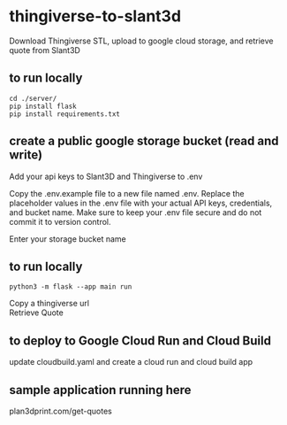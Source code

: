 # thingiverse-to-slant3d
Download Thingiverse STL, upload to google cloud storage, and retrieve quote from Slant3D

## to run locally
```
cd ./server/
pip install flask
pip install requirements.txt
```

## create a public google storage bucket (read and write)
Add your api keys to Slant3D and Thingiverse to .env

Copy the .env.example file to a new file named .env.
Replace the placeholder values in the .env file with your actual API keys, credentials, and bucket name.
Make sure to keep your .env file secure and do not commit it to version control.

Enter your storage bucket name  

## to run locally
```
python3 -m flask --app main run 
```
Copy a thingiverse url   
Retrieve Quote  

## to deploy to Google Cloud Run and Cloud Build
update cloudbuild.yaml and create a cloud run and cloud build app

## sample application running here
plan3dprint.com/get-quotes


